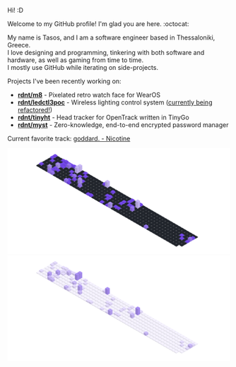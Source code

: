 Hi! :D

Welcome to my GitHub profile! I'm glad you are here. :octocat:

My name is Tasos, and I am a software engineer based in Thessaloniki, Greece.  
I love designing and programming, tinkering with both software and hardware, as well as gaming from time to time.  
I mostly use GitHub while iterating on side-projects.

Projects I've been recently working on:
- [**rdnt/m8**](https://github.com/rdnt/m8) - Pixelated retro watch face for WearOS
- [**rdnt/ledctl3poc**](https://github.com/rdnt/ledctl3poc) - Wireless lighting control system ([currently being refactored!](https://github.com/rdnt/ledctl3poc))
- [**rdnt/tinyht**](https://github.com/rdnt/tinyht) - Head tracker for OpenTrack written in TinyGo
- [**rdnt/myst**](https://github.com/rdnt/myst) - Zero-knowledge, end-to-end encrypted password manager
<!-- - [**rdnt/tachyon**](https://github.com/rdnt/tachyon) - Multiplayer terminal drawing app with CQRS/ES-->

Current favorite track: [goddard. - Nicotine](https://open.spotify.com/track/4K215Fh7PF53yfeSPGtq2L?si=21d1ac6d5a4e4f6a)

![Contributions](https://github.com/rdnt/rdnt/blob/assets/contributions-dark.svg?raw=true#gh-dark-mode-only)
![Contributions](https://github.com/rdnt/rdnt/blob/assets/contributions-light.svg?raw=true#gh-light-mode-only)
